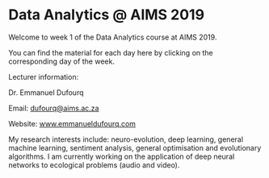 # Data Analytics @ AIMS 2019

Welcome to week 1 of the Data Analytics course at AIMS 2019.

You can find the material for each day here by clicking on the corresponding day of the week.

Lecturer information:

Dr. Emmanuel Dufourq

Email: dufourq@aims.ac.za

Website: www.emmanueldufourq.com

My research interests include: neuro-evolution, deep learning, general machine learning, sentiment analysis, general optimisation and evolutionary algorithms. I am currently working on the application of deep neural networks to ecological problems (audio and video).
